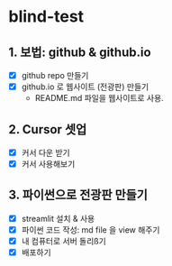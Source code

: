 # blind-test

## 1. 보법: github & github.io

- [x] github repo 만들기
- [x] github.io 로 웹사이트 (전광판) 만들기
  - README.md 파일을 웹사이트로 사용.  

## 2. Cursor 셋업

- [x] 커서 다운 받기
- [x] 커서 사용해보기

## 3. 파이썬으로 전광판 만들기

- [x] streamlit 설치 & 사용
- [x] 파이썬 코드 작성: md file 을 view 해주기
- [x] 내 컴퓨터로 서버 돌리ß기
- [x] 배포하기  